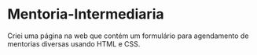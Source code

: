 # Mentoria-Intermediaria
 Criei uma página na web que contém um formulário para agendamento de mentorias diversas usando HTML e CSS.
